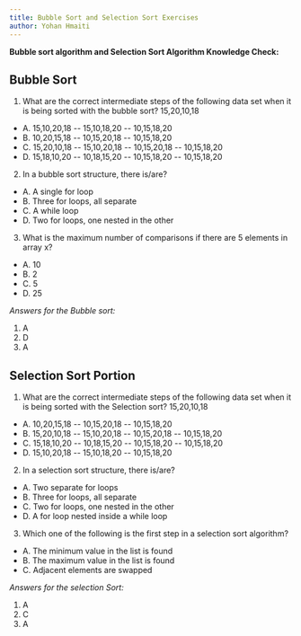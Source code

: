 ```yaml
---
title: Bubble Sort and Selection Sort Exercises
author: Yohan Hmaiti
---
```


**Bubble sort algorithm and Selection Sort Algorithm Knowledge Check:**

## Bubble Sort

1. What are the correct intermediate steps of the following data set when it is being sorted with the bubble sort? 15,20,10,18

  - A. 15,10,20,18 -- 15,10,18,20 -- 10,15,18,20
  - B. 10,20,15,18 -- 10,15,20,18 -- 10,15,18,20
  - C. 15,20,10,18 -- 15,10,20,18 -- 10,15,20,18 -- 10,15,18,20
  - D. 15,18,10,20 -- 10,18,15,20 -- 10,15,18,20 -- 10,15,18,20

2. In a bubble sort structure, there is/are?

  - A. A single for loop
  - B. Three for loops, all separate
  - C. A while loop
  - D. Two for loops, one nested in the other

3. What is the maximum number of comparisons if there are 5 elements in array x?

  - A. 10
  - B. 2
  - C. 5
  - D. 25

*Answers for the Bubble sort:*

1. A
2. D
3. A


## Selection Sort Portion

1. What are the correct intermediate steps of the following data set when it is being sorted with the Selection sort? 15,20,10,18

  - A. 10,20,15,18 -- 10,15,20,18 -- 10,15,18,20
  - B. 15,20,10,18 -- 15,10,20,18 -- 10,15,20,18 -- 10,15,18,20
  - C. 15,18,10,20 -- 10,18,15,20 -- 10,15,18,20 -- 10,15,18,20
  - D. 15,10,20,18 -- 15,10,18,20 -- 10,15,18,20

2. In a selection sort structure, there is/are?

  - A. Two separate for loops
  - B. Three for loops, all separate
  - C. Two for loops, one nested in the other
  - D. A for loop nested inside a while loop

3. Which one of the following is the first step in a selection sort algorithm?

  - A. The minimum value in the list is found
  - B. The maximum value in the list is found
  - C. Adjacent elements are swapped

*Answers for the selection Sort:*

1. A
2. C
3. A
